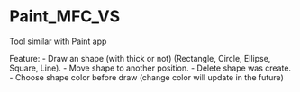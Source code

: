 # Paint_MFC_VS
Tool similar with Paint app

Feature:
    - Draw an shape (with thick or not) (Rectangle, Circle, Ellipse, Square, Line).
    - Move shape to another position.
    - Delete shape was create.
    - Choose shape color before draw (change color will update in the future)
